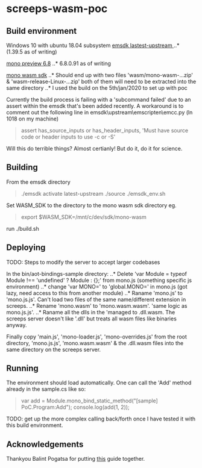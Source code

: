 # screeps-wasm-poc

## Build environment
Windows 10 with ubuntu 18.04 subsystem
[emsdk lastest-upstream ](https://emscripten.org/docs/getting_started/downloads.html) 
	..* (1.39.5 as of writing)

[mono preview 6.8](https://www.mono-project.com/download/preview/)
	..* 6.8.0.91 as of writing

[mono wasm sdk](https://github.com/mono/mono/blob/master/sdks/wasm/docs/getting-started/obtain-wasm-sdk.md)
	..* Should end up with two files 'wasm/mono-wasm-...zip' & 'wasm-release-Linux-...zip' both of them will need to be extracted into the same directory
	..* I used the build on the 5th/jan/2020 to set up with poc

Currently the build process is failing with a 'subcommand failed' due to an assert within the emsdk that's been added recently. 
A workaround is to comment out the following line in emsdk\upstream\emscripten\emcc.py (ln 1018 on my machine)
>assert has_source_inputs or has_header_inputs, 'Must have source code or header inputs to use -c or -S'

Will this do terrible things? Almost certianly! But do it, do it for science.

## Building
From the emsdk directory
>./emsdk activate latest-upstream 
>./source ./emsdk_env.sh

Set WASM_SDK to the directory to the mono wasm sdk directory eg.
>export $WASM_SDK=/mnt/c/dev/sdk/mono-wasm

run ./build.sh


## Deploying
TODO: Steps to modify the server to accept larger codebases

In the bin/aot-bindings-sample directory:
..* Delete 'var Module = typeof Module !== 'undefined' ? Module : {};' from mono.js (something specific js environment)
..* change 'var MONO=' to 'global.MONO=' in mono.js (got lazy, need access to this from another module)
..* Raname 'mono.js' to 'mono.js.js'. Can't load two files of the same name/different extension in screeps.
..* Rename 'mono.wasm' to 'mono.wasm.wasm'. 'same logic as mono.js.js'.
..* Raname all the dlls in the 'managed to .dll.wasm. The screeps server doesn't like '.dll' but treats all wasm files like binaries anyway.

Finally copy 'main.js', 'mono-loader.js', 'mono-overrides.js' from the root directory, 'mono.js.js', 'mono.wasm.wasm' & the .dll.wasm files into the same directory on the screeps server.

## Running
The environment should load automatically.
One can call the 'Add' method already in the sample.cs like so:
> var add = Module.mono_bind_static_method("[sample] PoC.Program:Add"); console.log(add(1, 2));

TODO: get up the more complex calling back/forth once I have tested it with this build environment.

## Acknowledgements
Thankyou Balint Pogatsa for putting [this](https://balintpogatsa.github.io/2019/05/05/webassembly-mono-aot-example.html) guide together.